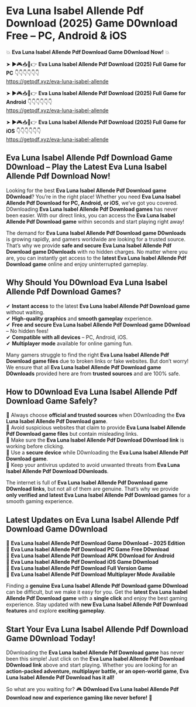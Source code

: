 # Eva Luna Isabel Allende Pdf Download (2025) Game D0wnload Free – PC, Android & iOS

💥 **Eva Luna Isabel Allende Pdf Download Game D0wnload Now!** 💥  

➤ ►🎮📥📱👉 **Eva Luna Isabel Allende Pdf Download (2025) Full Game for PC** 👇👇👇👇👇👇  
https://getpdf.xyz/eva-luna-isabel-allende  

➤ ►🎮📥📱👉 **Eva Luna Isabel Allende Pdf Download (2025) Full Game for Android** 👇👇👇👇👇👇  
https://getpdf.xyz/eva-luna-isabel-allende  

➤ ►🎮📥📱👉 **Eva Luna Isabel Allende Pdf Download (2025) Full Game for iOS** 👇👇👇👇👇👇  
https://getpdf.xyz/eva-luna-isabel-allende  

## Eva Luna Isabel Allende Pdf Download Game D0wnload – Play the Latest Eva Luna Isabel Allende Pdf Download Now!

Looking for the best **Eva Luna Isabel Allende Pdf Download game D0wnload**? You’re in the right place! Whether you need **Eva Luna Isabel Allende Pdf Download for PC, Android, or iOS**, we’ve got you covered. D0wnloading **Eva Luna Isabel Allende Pdf Download games** has never been easier. With our direct links, you can access the **Eva Luna Isabel Allende Pdf Download game** within seconds and start playing right away!  

The demand for **Eva Luna Isabel Allende Pdf Download game D0wnloads** is growing rapidly, and gamers worldwide are looking for a trusted source. That’s why we provide **safe and secure Eva Luna Isabel Allende Pdf Download game D0wnloads** with no hidden charges. No matter where you are, you can instantly get access to the **latest Eva Luna Isabel Allende Pdf Download game** online and enjoy uninterrupted gameplay.  

## **Why Should You D0wnload Eva Luna Isabel Allende Pdf Download Games?**  

✔ **Instant access** to the latest **Eva Luna Isabel Allende Pdf Download game** without waiting.  
✔ **High-quality graphics** and **smooth gameplay** experience.  
✔ **Free and secure Eva Luna Isabel Allende Pdf Download game D0wnload** – No hidden fees!  
✔ **Compatible with all devices** – PC, Android, iOS.  
✔ **Multiplayer mode** available for online gaming fun.  

Many gamers struggle to find the right **Eva Luna Isabel Allende Pdf Download game files** due to broken links or fake websites. But don’t worry! We ensure that all **Eva Luna Isabel Allende Pdf Download game D0wnloads** provided here are from **trusted sources** and are 100% safe.  

## **How to D0wnload Eva Luna Isabel Allende Pdf Download Game Safely?**  

📌 Always choose **official and trusted sources** when D0wnloading the **Eva Luna Isabel Allende Pdf Download game**.  
📌 Avoid suspicious websites that claim to provide **Eva Luna Isabel Allende Pdf Download game files** but contain misleading links.  
📌 Make sure the **Eva Luna Isabel Allende Pdf Download D0wnload link** is working before clicking.  
📌 Use a **secure device** while D0wnloading the **Eva Luna Isabel Allende Pdf Download game**.  
📌 Keep your antivirus updated to avoid unwanted threats from **Eva Luna Isabel Allende Pdf Download D0wnloads**.  

The internet is full of **Eva Luna Isabel Allende Pdf Download game D0wnload links**, but not all of them are genuine. That’s why we provide **only verified and latest Eva Luna Isabel Allende Pdf Download games** for a smooth gaming experience.  

## **Latest Updates on Eva Luna Isabel Allende Pdf Download Game D0wnload**  

🔹 **Eva Luna Isabel Allende Pdf Download Game D0wnload – 2025 Edition**  
🔹 **Eva Luna Isabel Allende Pdf Download PC Game Free D0wnload**  
🔹 **Eva Luna Isabel Allende Pdf Download APK D0wnload for Android**  
🔹 **Eva Luna Isabel Allende Pdf Download iOS Game D0wnload**  
🔹 **Eva Luna Isabel Allende Pdf Download Full Version Game**  
🔹 **Eva Luna Isabel Allende Pdf Download Multiplayer Mode Available**  

Finding a **genuine Eva Luna Isabel Allende Pdf Download game D0wnload** can be difficult, but we make it easy for you. Get the **latest Eva Luna Isabel Allende Pdf Download game** with a **single click** and enjoy the best gaming experience. Stay updated with **new Eva Luna Isabel Allende Pdf Download features** and explore **exciting gameplay**.  

## **Start Your Eva Luna Isabel Allende Pdf Download Game D0wnload Today!**  

D0wnloading the **Eva Luna Isabel Allende Pdf Download game** has never been this simple! Just click on the **Eva Luna Isabel Allende Pdf Download D0wnload link** above and start playing. Whether you are looking for an **action-packed adventure, multiplayer battle, or an open-world game**, **Eva Luna Isabel Allende Pdf Download has it all!**  

So what are you waiting for? 🎮 **D0wnload Eva Luna Isabel Allende Pdf Download now and experience gaming like never before!** 🚀  
